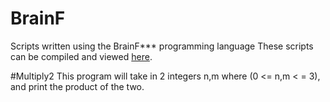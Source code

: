 # BrainF
Scripts written using the BrainF*** programming language
These scripts can be compiled and viewed <a href="http://esoteric.sange.fi/brainfuck/impl/interp/i.html" target="_blank">here</a>.

#Multiply2
This program will take in 2 integers n,m where (0 <= n,m < = 3), and print the product of the two.
